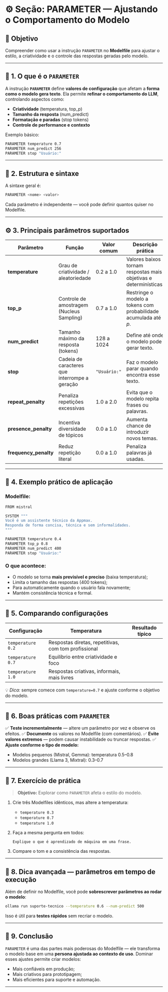 
# ⚙️ Seção: **PARAMETER — Ajustando o Comportamento do Modelo**

## 🎯 Objetivo

Compreender como usar a instrução `PARAMETER` no **Modelfile** para ajustar o estilo, a criatividade e o controle das respostas geradas pelo modelo.

---

## 🧩 1. O que é o `PARAMETER`

A instrução **`PARAMETER`** define **valores de configuração** que afetam a **forma como o modelo gera texto**.
Ela permite **refinar o comportamento do LLM**, controlando aspectos como:

* **Criatividade** (temperatura, top_p)
* **Tamanho da resposta** (num_predict)
* **Formatação e paradas** (stop tokens)
* **Controle de performance e contexto**

Exemplo básico:

```bash
PARAMETER temperature 0.7
PARAMETER num_predict 256
PARAMETER stop "Usuário:"
```

---

## 🧠 2. Estrutura e sintaxe

A sintaxe geral é:

```bash
PARAMETER <nome> <valor>
```

Cada parâmetro é independente — você pode definir quantos quiser no Modelfile.

---

## ⚙️ 3. Principais parâmetros suportados

| Parâmetro             | Função                                        | Valor comum  | Descrição prática                                                 |
| --------------------- | --------------------------------------------- | ------------ | ----------------------------------------------------------------- |
| **temperature**       | Grau de criatividade / aleatoriedade          | 0.2 a 1.0    | Valores baixos tornam respostas mais objetivas e determinísticas. |
| **top_p**             | Controle de amostragem (Nucleus Sampling)     | 0.7 a 1.0    | Restringe o modelo a tokens com probabilidade acumulada até *p*.  |
| **num_predict**       | Tamanho máximo da resposta (tokens)           | 128 a 1024   | Define até onde o modelo pode gerar texto.                        |
| **stop**              | Cadeia de caracteres que interrompe a geração | `"Usuário:"` | Faz o modelo parar quando encontra esse texto.                    |
| **repeat_penalty**    | Penaliza repetições excessivas                | 1.0 a 2.0    | Evita que o modelo repita frases ou palavras.                     |
| **presence_penalty**  | Incentiva diversidade de tópicos              | 0.0 a 1.0    | Aumenta chance de introduzir novos temas.                         |
| **frequency_penalty** | Reduz repetição literal                       | 0.0 a 1.0    | Penaliza palavras já usadas.                                      |

---

## 🧪 4. Exemplo prático de aplicação

### Modelfile:

```bash
FROM mistral

SYSTEM """
Você é um assistente técnico da Appmax.
Responda de forma concisa, técnica e sem informalidades.
"""

PARAMETER temperature 0.4
PARAMETER top_p 0.8
PARAMETER num_predict 400
PARAMETER stop "Usuário:"
```

### O que acontece:

* O modelo se torna **mais previsível e preciso** (baixa temperatura);
* Limita o tamanho das respostas (400 tokens);
* Para automaticamente quando o usuário fala novamente;
* Mantém consistência técnica e formal.

---

## 🧮 5. Comparando configurações

| Configuração      | Temperatura                                          | Resultado típico |
| ----------------- | ---------------------------------------------------- | ---------------- |
| `temperature 0.2` | Respostas diretas, repetitivas, com tom profissional |                  |
| `temperature 0.7` | Equilíbrio entre criatividade e foco                 |                  |
| `temperature 1.0` | Respostas criativas, informais, mais livres          |                  |

💡 *Dica:* sempre comece com `temperature=0.7` e ajuste conforme o objetivo do modelo.

---

## 🧱 6. Boas práticas com `PARAMETER`

✅ **Teste incrementalmente** — altere um parâmetro por vez e observe os efeitos.
✅ **Documente** os valores no Modelfile (com comentários).
✅ **Evite valores extremos** — podem causar instabilidade ou truncar respostas.
✅ **Ajuste conforme o tipo de modelo:**

* Modelos pequenos (Mistral, Gemma): temperatura 0.5–0.8
* Modelos grandes (Llama 3, Mixtral): 0.3–0.7

---

## 🧭 7. Exercício de prática

> **Objetivo:** Explorar como `PARAMETER` afeta o estilo do modelo.

1. Crie três Modelfiles idênticos, mas altere a temperatura:

   * `temperature 0.3`
   * `temperature 0.7`
   * `temperature 1.0`
2. Faça a mesma pergunta em todos:

   ```
   Explique o que é aprendizado de máquina em uma frase.
   ```
3. Compare o tom e a consistência das respostas.

---

## 🧩 8. Dica avançada — parâmetros em tempo de execução

Além de definir no Modelfile, você pode **sobrescrever parâmetros ao rodar o modelo**:

```bash
ollama run suporte-tecnico --temperature 0.6 --num-predict 500
```

Isso é útil para **testes rápidos** sem recriar o modelo.

---

## 🧾 9. Conclusão

`PARAMETER` é uma das partes mais poderosas do Modelfile — ele transforma o modelo base em uma **persona ajustada ao contexto de uso**.
Dominar esses ajustes permite criar modelos:

* Mais confiáveis em produção;
* Mais criativos para prototipagem;
* Mais eficientes para suporte e automação.

---


